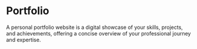 # Portfolio
A personal portfolio website is a digital showcase of your skills, projects, and achievements, offering a concise overview of your professional journey and expertise.
